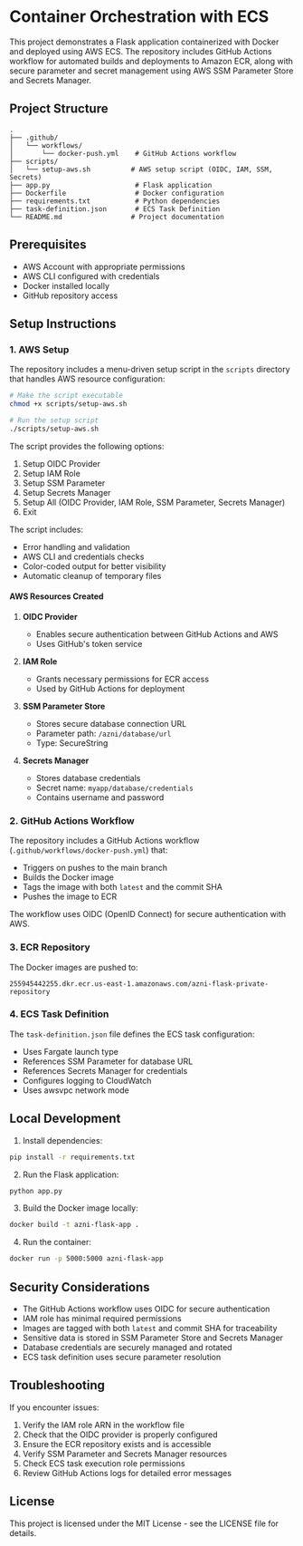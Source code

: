 # Container Orchestration with ECS

This project demonstrates a Flask application containerized with Docker and deployed using AWS ECS. The repository includes GitHub Actions workflow for automated builds and deployments to Amazon ECR, along with secure parameter and secret management using AWS SSM Parameter Store and Secrets Manager.

## Project Structure

```
.
├── .github/
│   └── workflows/
│       └── docker-push.yml    # GitHub Actions workflow
├── scripts/
│   └── setup-aws.sh          # AWS setup script (OIDC, IAM, SSM, Secrets)
├── app.py                     # Flask application
├── Dockerfile                 # Docker configuration
├── requirements.txt           # Python dependencies
├── task-definition.json       # ECS Task Definition
└── README.md                 # Project documentation
```

## Prerequisites

- AWS Account with appropriate permissions
- AWS CLI configured with credentials
- Docker installed locally
- GitHub repository access

## Setup Instructions

### 1. AWS Setup

The repository includes a menu-driven setup script in the `scripts` directory that handles AWS resource configuration:

```bash
# Make the script executable
chmod +x scripts/setup-aws.sh

# Run the setup script
./scripts/setup-aws.sh
```

The script provides the following options:

1. Setup OIDC Provider
2. Setup IAM Role
3. Setup SSM Parameter
4. Setup Secrets Manager
5. Setup All (OIDC Provider, IAM Role, SSM Parameter, Secrets Manager)
6. Exit

The script includes:

- Error handling and validation
- AWS CLI and credentials checks
- Color-coded output for better visibility
- Automatic cleanup of temporary files

#### AWS Resources Created

1. **OIDC Provider**

   - Enables secure authentication between GitHub Actions and AWS
   - Uses GitHub's token service

2. **IAM Role**

   - Grants necessary permissions for ECR access
   - Used by GitHub Actions for deployment

3. **SSM Parameter Store**

   - Stores secure database connection URL
   - Parameter path: `/azni/database/url`
   - Type: SecureString

4. **Secrets Manager**
   - Stores database credentials
   - Secret name: `myapp/database/credentials`
   - Contains username and password

### 2. GitHub Actions Workflow

The repository includes a GitHub Actions workflow (`.github/workflows/docker-push.yml`) that:

- Triggers on pushes to the main branch
- Builds the Docker image
- Tags the image with both `latest` and the commit SHA
- Pushes the image to ECR

The workflow uses OIDC (OpenID Connect) for secure authentication with AWS.

### 3. ECR Repository

The Docker images are pushed to:

```
255945442255.dkr.ecr.us-east-1.amazonaws.com/azni-flask-private-repository
```

### 4. ECS Task Definition

The `task-definition.json` file defines the ECS task configuration:

- Uses Fargate launch type
- References SSM Parameter for database URL
- References Secrets Manager for credentials
- Configures logging to CloudWatch
- Uses awsvpc network mode

## Local Development

1. Install dependencies:

```bash
pip install -r requirements.txt
```

2. Run the Flask application:

```bash
python app.py
```

3. Build the Docker image locally:

```bash
docker build -t azni-flask-app .
```

4. Run the container:

```bash
docker run -p 5000:5000 azni-flask-app
```

## Security Considerations

- The GitHub Actions workflow uses OIDC for secure authentication
- IAM role has minimal required permissions
- Images are tagged with both `latest` and commit SHA for traceability
- Sensitive data is stored in SSM Parameter Store and Secrets Manager
- Database credentials are securely managed and rotated
- ECS task definition uses secure parameter resolution

## Troubleshooting

If you encounter issues:

1. Verify the IAM role ARN in the workflow file
2. Check that the OIDC provider is properly configured
3. Ensure the ECR repository exists and is accessible
4. Verify SSM Parameter and Secrets Manager resources
5. Check ECS task execution role permissions
6. Review GitHub Actions logs for detailed error messages

## License

This project is licensed under the MIT License - see the LICENSE file for details.
